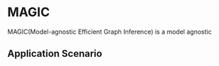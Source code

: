 # MAGIC

MAGIC(Model-agnostic Efficient Graph Inference) is a model agnostic

## Application Scenario

